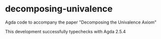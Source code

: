 # decomposing-univalence
Agda code to accompany the paper "Decomposing the Univalence Axiom"

This development successfully typechecks with Agda 2.5.4
